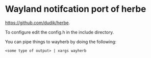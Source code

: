 # Wayland notifcation port of herbe 
https://github.com/dudik/herbe.

To configure edit the config.h in the include directory.

You can pipe things to wayherb by doing the following:

`<some type of output> | xargs wayherb`
